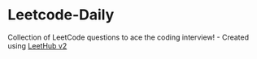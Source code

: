 # Leetcode-Daily
Collection of LeetCode questions to ace the coding interview! - Created using [LeetHub v2](https://github.com/arunbhardwaj/LeetHub-2.0)
